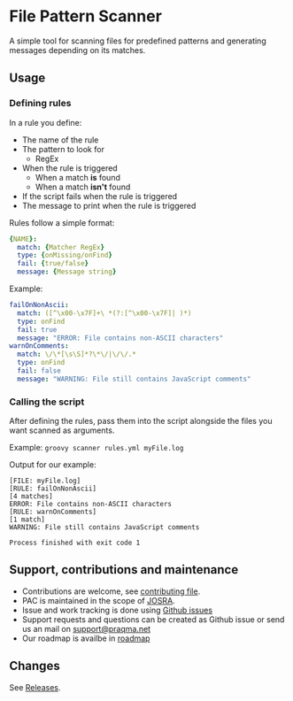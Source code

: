 # File Pattern Scanner

A simple tool for scanning files for predefined patterns and generating messages depending on its matches.

## Usage

### Defining rules

In a rule you define: 
 * The name of the rule
 * The pattern to look for
    *   RegEx
 * When the rule is triggered 
    * When a match **is** found
    * When a match **isn't** found
 * If the script fails when the rule is triggered
 * The message to print when the rule is triggered

Rules follow a simple format:

```YAML
{NAME}:
  match: {Matcher RegEx}
  type: {onMissing/onFind}
  fail: {true/false}
  message: {Message string}
```

Example:

```YAML
failOnNonAscii:
  match: ([^\x00-\x7F]+\ *(?:[^\x00-\x7F]| )*)
  type: onFind
  fail: true
  message: "ERROR: File contains non-ASCII characters"
warnOnComments:
  match: \/\*[\s\S]*?\*\/|\/\/.*
  type: onFind
  fail: false
  message: "WARNING: File still contains JavaScript comments"
```

### Calling the script

After defining the rules, pass them into the script alongside the files you want scanned as arguments.
   
Example:
`groovy scanner rules.yml myFile.log`

Output for our example:
```
[FILE: myFile.log]
[RULE: failOnNonAscii]
[4 matches]
ERROR: File contains non-ASCII characters
[RULE: warnOnComments]
[1 match]
WARNING: File still contains JavaScript comments

Process finished with exit code 1
```

## Support, contributions and maintenance

* Contributions are welcome, see [contributing file](/CONTRIBUTING.md).
* PAC is maintained in the scope of [JOSRA](http://www.josra.org/).
* Issue and work tracking is done using [Github issues](https://github.com/Praqma/file-pattern-scanner/issues)
* Support requests and questions can be created as Github issue or send us an mail on support@praqma.net
* Our roadmap is availbe in [roadmap](/roadmap.md)

## Changes

See [Releases](https://github.com/buep/file-pattern-scanner/release).
